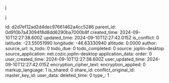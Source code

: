 j

j

id: d2d7ef12ad2d4dec97661462a4cc5286
parent_id: 0d910b7a43094f8d8dd6290ba7000b8f
created_time: 2024-09-10T12:27:38.600Z
updated_time: 2024-09-10T12:27:42.015Z
is_conflict: 0
latitude: -23.55051990
longitude: -46.63330940
altitude: 0.0000
author: 
source_url: 
is_todo: 0
todo_due: 0
todo_completed: 0
source: joplin-desktop
source_application: net.cozic.joplin-desktop
application_data: 
order: 0
user_created_time: 2024-09-10T12:27:38.600Z
user_updated_time: 2024-09-10T12:27:42.015Z
encryption_cipher_text: 
encryption_applied: 0
markup_language: 1
is_shared: 0
share_id: 
conflict_original_id: 
master_key_id: 
user_data: 
deleted_time: 0
type_: 1